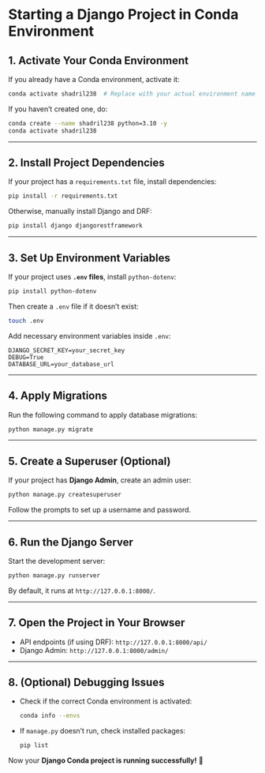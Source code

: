 # **Starting a Django Project in Conda Environment**

## **1. Activate Your Conda Environment**
If you already have a Conda environment, activate it:
```bash
conda activate shadril238  # Replace with your actual environment name
```
If you haven’t created one, do:
```bash
conda create --name shadril238 python=3.10 -y
conda activate shadril238
```

---

## **2. Install Project Dependencies**
If your project has a `requirements.txt` file, install dependencies:
```bash
pip install -r requirements.txt
```
Otherwise, manually install Django and DRF:
```bash
pip install django djangorestframework
```

---

## **3. Set Up Environment Variables**
If your project uses **`.env` files**, install `python-dotenv`:
```bash
pip install python-dotenv
```
Then create a `.env` file if it doesn’t exist:
```bash
touch .env
```
Add necessary environment variables inside `.env`:
```
DJANGO_SECRET_KEY=your_secret_key
DEBUG=True
DATABASE_URL=your_database_url
```

---

## **4. Apply Migrations**
Run the following command to apply database migrations:
```bash
python manage.py migrate
```

---

## **5. Create a Superuser (Optional)**
If your project has **Django Admin**, create an admin user:
```bash
python manage.py createsuperuser
```
Follow the prompts to set up a username and password.

---

## **6. Run the Django Server**
Start the development server:
```bash
python manage.py runserver
```
By default, it runs at `http://127.0.0.1:8000/`.

---

## **7. Open the Project in Your Browser**
- API endpoints (if using DRF): `http://127.0.0.1:8000/api/`
- Django Admin: `http://127.0.0.1:8000/admin/`

---

## **8. (Optional) Debugging Issues**
- Check if the correct Conda environment is activated:
  ```bash
  conda info --envs
  ```
- If `manage.py` doesn’t run, check installed packages:
  ```bash
  pip list
  ```

Now your **Django Conda project is running successfully!** 🚀

